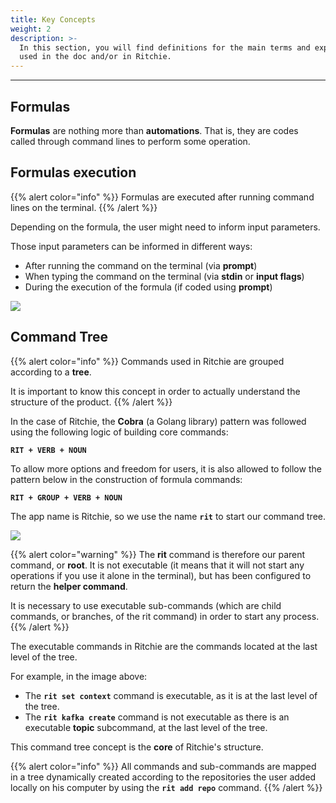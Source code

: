 ```yaml
---
title: Key Concepts
weight: 2
description: >-
  In this section, you will find definitions for the main terms and expressions
  used in the doc and/or in Ritchie.
---
```


---

## Formulas

**Formulas** are nothing more than **automations**. That is, they are codes called through command lines to perform some operation. 

## **Formulas execution**

{{% alert color="info" %}}
Formulas are executed after running command lines on the terminal.
{{% /alert %}}

Depending on the formula, the user might need to inform input parameters.  
  
Those input parameters can be informed in different ways:

* After running the command on the terminal \(via **prompt**\) 
* When typing the command on the terminal \(via **stdin** or **input flags**\) 
* During the execution of the formula \(if coded using **prompt**\)

![](/docs-ritchie/start-end-ritchie%20%281%29.jpg)





## Command Tree

{{% alert color="info" %}}
Commands used in Ritchie are grouped according to a **tree**.   
  
It is important to know this concept in order to actually understand the structure of the product.
{{% /alert %}}

In the case of Ritchie, the **Cobra** \(a Golang library\) pattern was followed using the following logic of building core commands:

**`RIT + VERB + NOUN`**

To allow more options and freedom for users, it is also allowed to follow the pattern below in the construction of formula commands:

**`RIT + GROUP + VERB + NOUN`**

The app name is Ritchie, so we use the name **`rit`** to start our command tree.

![](/docs-ritchie/arvore-rit%20%281%29.png)

{{% alert color="warning" %}}
The **rit** command is therefore our parent command, or **root**. It is not executable \(it means that it will not start any operations if you use it alone in the terminal\), but has been configured to return the **helper command**.

It is necessary to use executable sub-commands \(which are child commands, or branches, of the rit command\) in order to start any process.
{{% /alert %}}

The executable commands in Ritchie are the commands located at the last level of the tree.  
  
For example, in the image above: 

* The **`rit set context`** command is executable, as it is at the last level of the tree. 
* The **`rit kafka create`** command is not executable as there is an executable **topic** subcommand, at the last level of the tree.

This command tree concept is the **core** of Ritchie's structure.   


{{% alert color="info" %}}
All commands and sub-commands are mapped in a tree dynamically created according to the repositories the user added locally on his computer by using the **`rit add repo`** command.
{{% /alert %}}
